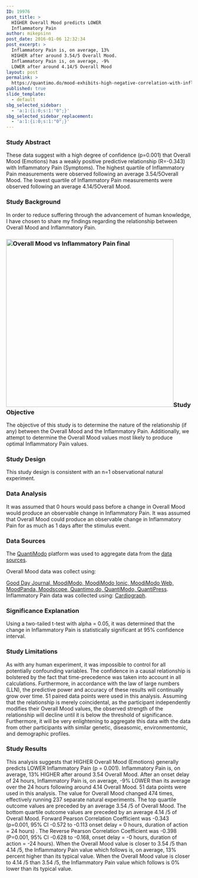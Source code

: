 ```yaml
---
ID: 19976
post_title: >
  HIGHER Overall Mood predicts LOWER
  Inflammatory Pain
author: mikepsinn
post_date: 2016-01-06 12:32:34
post_excerpt: >
  Inflammatory Pain is, on average, 13%
  HIGHER after around 3.54/5 Overall Mood.
  Inflammatory Pain is, on average, -9%
  LOWER after around 4.14/5 Overall Mood
layout: post
permalink: >
  https://quantimo.do/mood-exhibits-high-negative-correlation-with-inflammatory-pain/
published: true
slide_template:
  - default
sbg_selected_sidebar:
  - 'a:1:{i:0;s:1:"0";}'
sbg_selected_sidebar_replacement:
  - 'a:1:{i:0;s:1:"0";}'
---
```

### Study Abstract

<p class="ng-binding">
  These data suggest with a high degree of confidence (p=0.001) that Overall Mood (Emotions) has a weakly positive predictive relationship (R=-0.343) with Inflammatory Pain (Symptoms). The highest quartile of Inflammatory Pain measurements were observed following an average 3.54/5Overall Mood. The lowest quartile of Inflammatory Pain measurements were observed following an average 4.14/5Overall Mood.
</p>

### Study Background

<p class="ng-binding">
  In order to reduce suffering through the advancement of human knowledge, I have chosen to share my findings regarding the relationship between Overall Mood and Inflammatory Pain.
</p>

### <a href="https://quantimo.do/wp-content/uploads/2016/01/Overall-Mood-vs-Inflammatory-Pain-final.png" rel="attachment wp-att-20038"><img class="size-full wp-image-20038 alignright" src="https://quantimo.do/wp-content/uploads/2016/01/Overall-Mood-vs-Inflammatory-Pain-final.png" alt="Overall Mood vs Inflammatory Pain final" width="454" height="454" /></a>Study Objective

<p class="ng-binding">
  The objective of this study is to determine the nature of the relationship (if any) between the Overall Mood and the Inflammatory Pain. Additionally, we attempt to determine the Overall Mood values most likely to produce optimal Inflammatory Pain values.
</p>

### Study Design

<p class="ng-binding">
  This study design is consistent with an n=1 observational natural experiment.
</p>

### Data Analysis

<p class="ng-binding">
  It was assumed that 0 hours would pass before a change in Overall Mood would produce an observable change in Inflammatory Pain. It was assumed that Overall Mood could produce an observable change in Inflammatory Pain for as much as 1 days after the stimulus event.
</p>

### Data Sources

<p class="ng-binding">
  The <a href="https://quantimo.do/">QuantiModo</a> platform was used to aggregate data from the <a href="https://quantimo.do/data-sources">data sources</a>.
</p> Overall Mood data was collect using: 

[Good Day Journal, MoodiModo, MoodiModo Ionic, MoodiModo Web, MoodPanda, Moodscope, Quantimo.do, QuantiModo, QuantiPress][1]. Inflammatory Pain data was collected using: [Cardiograph][1]. 
### Significance Explanation

<p class="ng-binding">
  Using a two-tailed t-test with alpha = 0.05, it was determined that the change in Inflammatory Pain is statistically significant at 95% confidence interval.
</p>

### Study Limitations

<p class="ng-binding">
  As with any human experiment, it was impossible to control for all potentially confounding variables. The confidence in a causal relationship is bolstered by the fact that time-precedence was taken into account in all calculations. Furthermore, in accordance with the law of large numbers (LLN), the predictive power and accuracy of these results will continually grow over time. 51 paired data points were used in this analysis. Assuming that the relationship is merely coincidental, as the participant independently modifies their Overall Mood values, the observed strength of the relationship will decline until it is below the threshold of significance. Furthermore, it will be very enlightening to aggregate this data with the data from other participants with similar genetic, diseasomic, environmentomic, and demographic profiles.
</p>

### Study Results

<p class="ng-binding">
  This analysis suggests that HIGHER Overall Mood (Emotions) generally predicts LOWER Inflammatory Pain (p = 0.001). Inflammatory Pain is, on average, 13% HIGHER after around 3.54 Overall Mood. After an onset delay of 24 hours, Inflammatory Pain is, on average, -9% LOWER than its average over the 24 hours following around 4.14 Overall Mood. 51 data points were used in this analysis. The value for Overall Mood changed 474 times, effectively running 237 separate natural experiments. The top quartile outcome values are preceded by an average 3.54 /5 of Overall Mood. The bottom quartile outcome values are preceded by an average 4.14 /5 of Overall Mood. Forward Pearson Correlation Coefficient was -0.343 (p=0.001, 95% CI -0.572 to -0.113 onset delay = 0 hours, duration of action = 24 hours) . The Reverse Pearson Correlation Coefficient was -0.398 (P=0.001, 95% CI -0.628 to -0.168, onset delay = -0 hours, duration of action = -24 hours). When the Overall Mood value is closer to 3.54 /5 than 4.14 /5, the Inflammatory Pain value which follows is, on average, 13% percent higher than its typical value. When the Overall Mood value is closer to 4.14 /5 than 3.54 /5, the Inflammatory Pain value which follows is 0% lower than its typical value.
</p>

 [1]: https://quantimo.do/data-sources